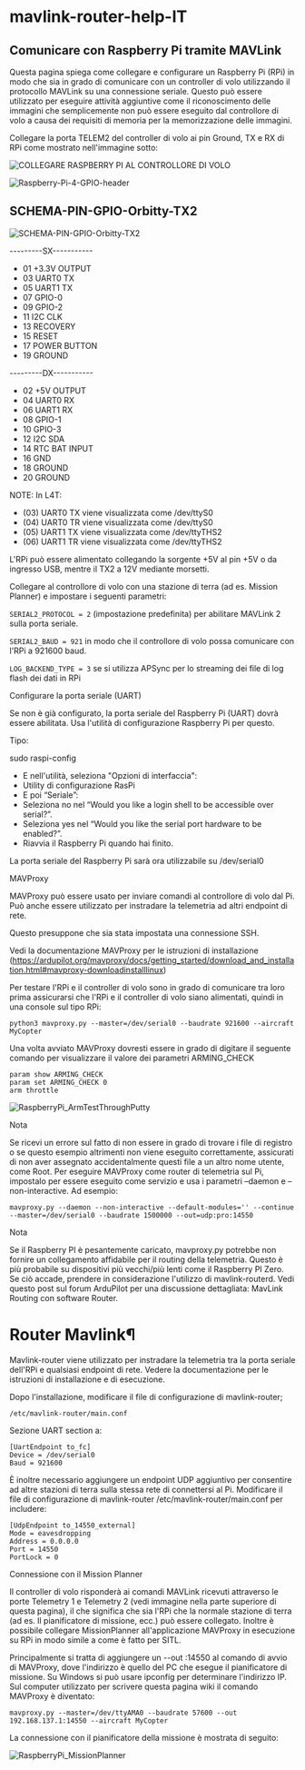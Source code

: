 # mavlink-router-help-IT

## Comunicare con Raspberry Pi tramite MAVLink

Questa pagina spiega come collegare e configurare un Raspberry Pi (RPi) in modo che sia in grado di comunicare con un controller di volo utilizzando il protocollo MAVLink su una connessione seriale. Questo può essere utilizzato per eseguire attività aggiuntive come il riconoscimento delle immagini che semplicemente non può essere eseguito dal controllore di volo a causa dei requisiti di memoria per la memorizzazione delle immagini.

Collegare la porta TELEM2 del controller di volo ai pin Ground, TX e RX di RPi come mostrato nell'immagine sotto: 

![COLLEGARE RASPBERRY PI AL CONTROLLORE DI VOLO](https://user-images.githubusercontent.com/20637640/216365366-18e6122c-1aec-431a-9c47-fb97aca54a0c.png)

![Raspberry-Pi-4-GPIO-header](https://user-images.githubusercontent.com/20637640/216367155-c025f4dc-06db-48d0-8b89-8802b0524489.jpg)


## SCHEMA-PIN-GPIO-Orbitty-TX2

![SCHEMA-PIN-GPIO-Orbitty-TX2](https://user-images.githubusercontent.com/20637640/216366229-a1e3d27c-5800-47c4-b4b2-6eff906b93d7.png)

---------SX-----------

- 01 +3.3V OUTPUT 
- 03 UART0 TX
- 05 UART1 TX
- 07 GPIO-0
- 09 GPIO-2
- 11 I2C CLK
- 13 RECOVERY
- 15 RESET
- 17 POWER BUTTON 
- 19 GROUND

---------DX-----------

- 02 +5V OUTPUT
- 04 UART0 RX
- 06 UART1 RX
- 08 GPIO-1
- 10 GPIO-3
- 12 I2C SDA
- 14 RTC BAT INPUT 
- 16 GND
- 18 GROUND 
- 20 GROUND

NOTE:
In L4T:
- (03) UART0 TX viene visualizzata come /dev/ttyS0
- (04) UART0 TR viene visualizzata come /dev/ttyS0
- (05) UART1 TX viene visualizzata come /dev/ttyTHS2
- (06) UART1 TR viene visualizzata come /dev/ttyTHS2

L'RPi può essere alimentato collegando la sorgente +5V al pin +5V o da ingresso USB, mentre il TX2 a 12V mediante morsetti.


Collegare al controllore di volo con una stazione di terra (ad es. Mission Planner) e impostare i seguenti parametri:

`SERIAL2_PROTOCOL = 2` (impostazione predefinita) per abilitare MAVLink 2 sulla porta seriale.

`SERIAL2_BAUD = 921` in modo che il controllore di volo possa comunicare con l'RPi a 921600 baud.

`LOG_BACKEND_TYPE = 3` se si utilizza APSync per lo streaming dei file di log flash dei dati in RPi

Configurare la porta seriale (UART)

Se non è già configurato, la porta seriale del Raspberry Pi (UART) dovrà essere abilitata. Usa l'utilità di configurazione Raspberry Pi per questo.

Tipo:

sudo raspi-config

- E nell'utilità, seleziona "Opzioni di interfaccia":
- Utility di configurazione RasPi
- E poi “Seriale”:
- Seleziona no nel “Would you like a login shell to be accessible over serial?”.
- Seleziona yes nel “Would you like the serial port hardware to be enabled?”.
- Riavvia il Raspberry Pi quando hai finito.

La porta seriale del Raspberry Pi sarà ora utilizzabile su /dev/serial0

MAVProxy

MAVProxy può essere usato per inviare comandi al controllore di volo dal Pi. Può anche essere utilizzato per instradare la telemetria ad altri endpoint di rete.

Questo presuppone che sia stata impostata una connessione SSH.

Vedi la documentazione MAVProxy per le istruzioni di installazione (https://ardupilot.org/mavproxy/docs/getting_started/download_and_installation.html#mavproxy-downloadinstalllinux)

Per testare l'RPi e il controller di volo sono in grado di comunicare tra loro prima assicurarsi che l'RPi e il controller di volo siano alimentati, quindi in una console sul tipo RPi:

`python3 mavproxy.py --master=/dev/serial0 --baudrate 921600 --aircraft MyCopter`

Una volta avviato MAVProxy dovresti essere in grado di digitare il seguente comando per visualizzare il valore dei parametri ARMING_CHECK
```
param show ARMING_CHECK
param set ARMING_CHECK 0
arm throttle
```
![RaspberryPi_ArmTestThroughPutty](https://user-images.githubusercontent.com/20637640/216369480-ae923641-2b65-4c9b-920c-9cd43ada322c.png)


Nota

Se ricevi un errore sul fatto di non essere in grado di trovare i file di registro o se questo esempio altrimenti non viene eseguito correttamente, assicurati di non aver assegnato accidentalmente questi file a un altro nome utente, come Root.
Per eseguire MAVProxy come router di telemetria sul Pi, impostalo per essere eseguito come servizio e usa i parametri –daemon e –non-interactive. Ad esempio:

`mavproxy.py --daemon --non-interactive --default-modules='' --continue --master=/dev/serial0 --baudrate 1500000 --out=udp:pro:14550`

Nota

Se il Raspberry PI è pesantemente caricato, mavproxy.py potrebbe non fornire un collegamento affidabile per il routing della telemetria. Questo è più probabile su dispositivi più vecchi/più lenti come il Raspberry PI Zero. Se ciò accade, prendere in considerazione l'utilizzo di mavlink-routerd. Vedi questo post sul forum ArduPilot per una discussione dettagliata: MavLink Routing con software Router.

# Router Mavlink¶

Mavlink-router viene utilizzato per instradare la telemetria tra la porta seriale dell'RPi e qualsiasi endpoint di rete. Vedere la documentazione per le istruzioni di installazione e di esecuzione.

Dopo l'installazione, modificare il file di configurazione di mavlink-router;

`/etc/mavlink-router/main.conf` 

Sezione UART section a:

```
[UartEndpoint to_fc]
Device = /dev/serial0
Baud = 921600
```

È inoltre necessario aggiungere un endpoint UDP aggiuntivo per consentire ad altre stazioni di terra sulla stessa rete di connettersi al Pi. Modificare il file di configurazione di mavlink-router /etc/mavlink-router/main.conf per includere:

```
[UdpEndpoint to_14550_external]
Mode = eavesdropping
Address = 0.0.0.0
Port = 14550
PortLock = 0
```

Connessione con il Mission Planner

Il controller di volo risponderà ai comandi MAVLink ricevuti attraverso le porte Telemetry 1 e Telemetry 2 (vedi immagine nella parte superiore di questa pagina), il che significa che sia l'RPi che la normale stazione di terra (ad es. Il pianificatore di missione, ecc.) può essere collegato. Inoltre è possibile collegare MissionPlanner all'applicazione MAVProxy in esecuzione su RPi in modo simile a come è fatto per SITL.

Principalmente si tratta di aggiungere un --out <ipaddress>:14550 al comando di avvio di MAVProxy, dove l'indirizzo è quello del PC che esegue il pianificatore di missione. Su Windows si può usare ipconfig per determinare l'indirizzo IP. Sul computer utilizzato per scrivere questa pagina wiki il comando MAVProxy è diventato:

`mavproxy.py --master=/dev/ttyAMA0 --baudrate 57600 --out 192.168.137.1:14550 --aircraft MyCopter`

La connessione con il pianificatore della missione è mostrata di seguito:
  
![RaspberryPi_MissionPlanner](https://user-images.githubusercontent.com/20637640/216369254-01c846ab-6d85-45ad-b21d-f26bb2a28d4e.jpg)

  

